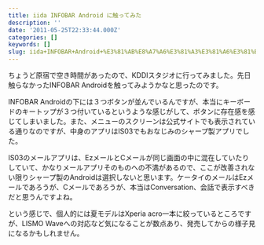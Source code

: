 ```yaml
---
title: iida INFOBAR Android に触ってみた
description: ''
date: '2011-05-25T22:33:44.000Z'
categories: []
keywords: []
slug: iida+INFOBAR+Android+%E3%81%AB%E8%A7%A6%E3%81%A3%E3%81%A6%E3%81%BF%E3%81%9F
---
```

ちょうど原宿で空き時間があったので、KDDIスタジオに行ってみました。先日触らなかったINFOBAR Androidを触ってみようかなと思ったのです。

INFOBAR Androidの下には３つボタンが並んでいるんですが、本当にキーボードのキートップが３つ付いているというような感じがして、ボタンに存在感を感じてしまいました。また、メニューのスクリーンは公式サイトでも表示されている通りなのですが、中身のアプリはIS03でもおなじみのシャープ製アプリでした。

IS03のメールアプリは、EzメールとCメールが同じ画面の中に混在していたりしていて、かなりメールアプリそのものへの不満があるので、ここが改善されない限りシャープ製のAndroidは選択しないと思います。ケータイのメールはEzメールであろうが、Cメールであろうが、本当はConversation、会話で表示すべきだと思うんですよね。

という感じで、個人的には夏モデルはXperia acro一本に絞っているところですが、LISMO Waveへの対応など気になることが数点あり、発売してからの様子見になるかもしれません。